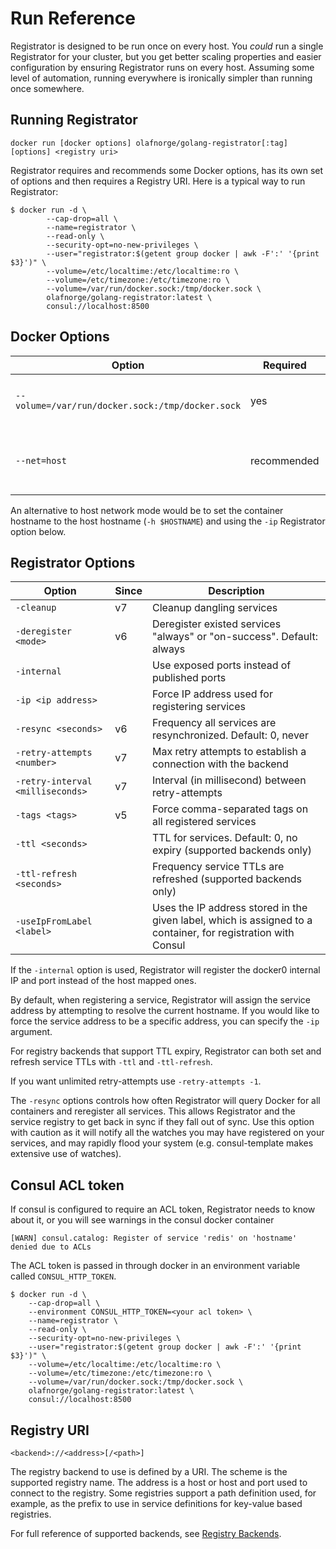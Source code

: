 # Run Reference

Registrator is designed to be run once on every host. You *could* run a single
Registrator for your cluster, but you get better scaling properties and easier
configuration by ensuring Registrator runs on every host. Assuming some level of
automation, running everywhere is ironically simpler than running once somewhere.

## Running Registrator

    docker run [docker options] olafnorge/golang-registrator[:tag] [options] <registry uri>

Registrator requires and recommends some Docker options, has its own set of options
and then requires a Registry URI. Here is a typical way to run Registrator:

    $ docker run -d \
            --cap-drop=all \
            --name=registrator \
            --read-only \
            --security-opt=no-new-privileges \
            --user="registrator:$(getent group docker | awk -F':' '{print $3}')" \
            --volume=/etc/localtime:/etc/localtime:ro \
            --volume=/etc/timezone:/etc/timezone:ro \
            --volume=/var/run/docker.sock:/tmp/docker.sock \
            olafnorge/golang-registrator:latest \
            consul://localhost:8500

## Docker Options

Option                                           | Required    | Description
------                                           | --------    | -----------
`--volume=/var/run/docker.sock:/tmp/docker.sock` | yes         | Allows Registrator to access Docker API
`--net=host`                                     | recommended | Helps Registrator get host-level IP and hostname

An alternative to host network mode would be to set the container hostname to the host
hostname (`-h $HOSTNAME`) and using the `-ip` Registrator option below.

## Registrator Options

Option                           | Since | Description
------                           | ----- | -----------
`-cleanup`                       | v7    | Cleanup dangling services
`-deregister <mode>`             | v6    | Deregister existed services "always" or "on-success". Default: always
`-internal`                      |       | Use exposed ports instead of published ports
`-ip <ip address>`               |       | Force IP address used for registering services
`-resync <seconds>`              | v6    | Frequency all services are resynchronized. Default: 0, never
`-retry-attempts <number>`       | v7    | Max retry attempts to establish a connection with the backend
`-retry-interval <milliseconds>` | v7    | Interval (in millisecond) between retry-attempts
`-tags <tags>`                   | v5    | Force comma-separated tags on all registered services
`-ttl <seconds>`                 |       | TTL for services. Default: 0, no expiry (supported backends only)
`-ttl-refresh <seconds>`         |       | Frequency service TTLs are refreshed (supported backends only)
`-useIpFromLabel <label>`        |       | Uses the IP address stored in the given label, which is assigned to a container, for registration with Consul

If the `-internal` option is used, Registrator will register the docker0
internal IP and port instead of the host mapped ones.

By default, when registering a service, Registrator will assign the service
address by attempting to resolve the current hostname. If you would like to
force the service address to be a specific address, you can specify the `-ip`
argument.

For registry backends that support TTL expiry, Registrator can both set and
refresh service TTLs with `-ttl` and `-ttl-refresh`.

If you want unlimited retry-attempts use `-retry-attempts -1`.

The `-resync` options controls how often Registrator will query Docker for all
containers and reregister all services.  This allows Registrator and the service
registry to get back in sync if they fall out of sync. Use this option with caution
as it will notify all the watches you may have registered on your services, and
may rapidly flood your system (e.g. consul-template makes extensive use of watches).

## Consul ACL token

If consul is configured to require an ACL token, Registrator needs to know about it,
or you will see warnings in the consul docker container

    [WARN] consul.catalog: Register of service 'redis' on 'hostname' denied due to ACLs

The ACL token is passed in through docker in an environment variable called `CONSUL_HTTP_TOKEN`.

    $ docker run -d \
        --cap-drop=all \
        --environment CONSUL_HTTP_TOKEN=<your acl token> \
        --name=registrator \
        --read-only \
        --security-opt=no-new-privileges \
        --user="registrator:$(getent group docker | awk -F':' '{print $3}')" \
        --volume=/etc/localtime:/etc/localtime:ro \
        --volume=/etc/timezone:/etc/timezone:ro \
        --volume=/var/run/docker.sock:/tmp/docker.sock \
        olafnorge/golang-registrator:latest \
        consul://localhost:8500

## Registry URI

    <backend>://<address>[/<path>]

The registry backend to use is defined by a URI. The scheme is the supported
registry name. The address is a host or host and port used to connect to the
registry. Some registries support a path definition used, for example, as the prefix to use
in service definitions for key-value based registries.

For full reference of supported backends, see [Registry Backends](backends.md).
